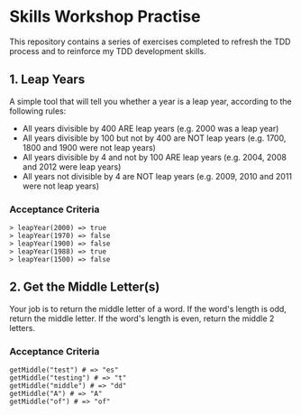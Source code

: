 # Skills Workshop Practise

This repository contains a series of exercises completed to refresh the TDD process and to reinforce my TDD development skills.

## 1. Leap Years
A simple tool that will tell you whether a year is a leap year, according to the following rules:

- All years divisible by 400 ARE leap years (e.g. 2000 was a leap year)
- All years divisible by 100 but not by 400 are NOT leap years (e.g. 1700, 1800 and 1900 were not leap years)
- All years divisible by 4 and not by 100 ARE leap years (e.g. 2004, 2008 and 2012 were leap years)
- All years not divisible by 4 are NOT leap years (e.g. 2009, 2010 and 2011 were not leap years)

### Acceptance Criteria

```
> leapYear(2000) => true
> leapYear(1970) => false
> leapYear(1900) => false
> leapYear(1988) => true
> leapYear(1500) => false
```

## 2. Get the Middle Letter(s)

Your job is to return the middle letter of a word. If the word's length is odd, return the middle letter. If the word's length is even, return the middle 2 letters.

### Acceptance Criteria

```
getMiddle("test") # => "es"
getMiddle("testing") # => "t"
getMiddle("middle") # => "dd"
getMiddle("A") # => "A"
getMiddle("of") # => "of"
```